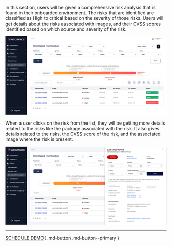 In this section, users will be given a comprehensive risk analysis that is found in their onboarded environment. The risks that are identified are classified as High to critical based on the severity of those risks. Users will get details about the risks associated with images, and their CVSS scores identified based on which source and severity of the risk. 

![](/saas/images/risk-1.jpg)

When a user clicks on the risk from the list, they will be getting more details related to the risks like the package associated with the risk. It also gives details related to the risks, the CVSS score of the risk, and the associated image where the risk is present.

 ![](/saas/images/risk-2.jpg)

 - - - 
[SCHEDULE DEMO](https://www.accuknox.com/contact-us){ .md-button .md-button--primary }